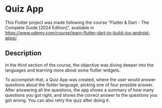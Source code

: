 # Quiz App

This Flutter project was made following the course "Flutter & Dart - The Complete Guide [2024 Edition]", available in https://www.udemy.com/course/learn-flutter-dart-to-build-ios-android-apps/.

## Description

In the third section of the course, the objective was diving deeper into the languages and learning more about some flutter widgets.

To accomplish that, a Quiz App was created, where the user would answer questions about the flutter language, picking one of four possible answer. After answering all the questions, the app shows a summary of how many questions you got right, and shows the correct answer to the questions you got wrong. You can also retry the quiz after doing it.